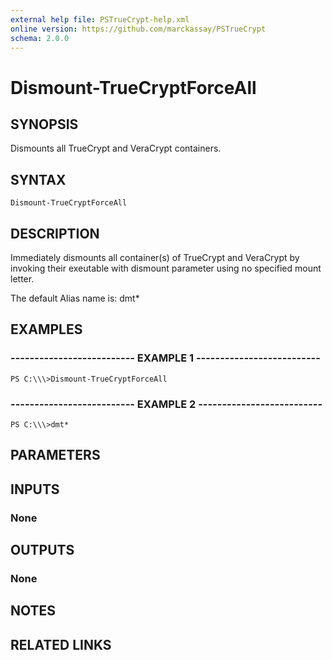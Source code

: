 ```yaml
---
external help file: PSTrueCrypt-help.xml
online version: https://github.com/marckassay/PSTrueCrypt
schema: 2.0.0
---
```


# Dismount-TrueCryptForceAll

## SYNOPSIS
Dismounts all TrueCrypt and VeraCrypt containers.

## SYNTAX

```
Dismount-TrueCryptForceAll
```

## DESCRIPTION
Immediately dismounts all container(s) of TrueCrypt and VeraCrypt by invoking their exeutable with dismount parameter using no specified mount letter.

The default Alias name is: dmt*

## EXAMPLES

### -------------------------- EXAMPLE 1 --------------------------
```
PS C:\\\>Dismount-TrueCryptForceAll
```

### -------------------------- EXAMPLE 2 --------------------------
```
PS C:\\\>dmt*
```

## PARAMETERS

## INPUTS

### None

## OUTPUTS

### None

## NOTES

## RELATED LINKS

